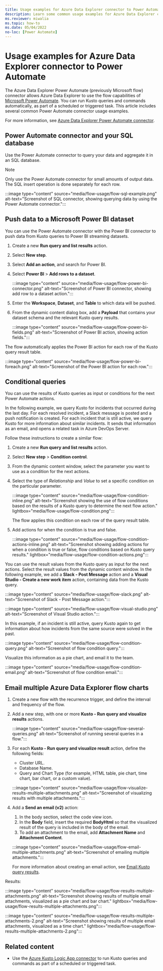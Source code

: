 ```yaml
---
title: Usage examples for Azure Data Explorer connector to Power Automate
description: Learn some common usage examples for Azure Data Explorer connector to Power Automate.
ms.reviewer: miwalia
ms.topic: how-to
ms.date: 05/04/2022
no-loc: [Power Automate]
---
```


# Usage examples for Azure Data Explorer connector to Power Automate

The Azure Data Explorer Power Automate (previously Microsoft flow) connector allows Azure Data Explorer to use the flow capabilities of [Microsoft Power Automate](https://flow.microsoft.com/). You can run Kusto queries and commands automatically, as part of a scheduled or triggered task. This article includes several common Power Automate connector usage examples.

For more information, see [Azure Data Explorer Power Automate connector](flow.md).

## Power Automate connector and your SQL database

Use the Power Automate connector to query your data and aggregate it in an SQL database.

> [!Note]
> Only use the Power Automate connector for small amounts of output data. The SQL insert operation is done separately for each row.

:::image type="content" source="media/flow-usage/flow-sql-example.png" alt-text="Screenshot of SQL connector, showing querying data by using the Power Automate connector.":::

## Push data to a Microsoft Power BI dataset

You can use the Power Automate connector with the Power BI connector to push data from Kusto queries to Power BI streaming datasets.

1. Create a new **Run query and list results** action.
1. Select **New step**.
1. Select **Add an action**, and search for Power BI.
1. Select **Power BI** > **Add rows to a dataset**.

    :::image type="content" source="media/flow-usage/flow-power-bi-connector.png" alt-text="Screenshot of Power BI connector, showing add row to a dataset action.":::

1. Enter the **Workspace**, **Dataset**, and **Table** to which data will be pushed.
1. From the dynamic content dialog box, add a **Payload** that contains your dataset schema and the relevant Kusto query results.

    :::image type="content" source="media/flow-usage/flow-power-bi-fields.png" alt-text="Screenshot of Power BI action, showing action fields.":::

The flow automatically applies the Power BI action for each row of the Kusto query result table.

:::image type="content" source="media/flow-usage/flow-power-bi-foreach.png" alt-text="Screenshot of the Power BI action for each row.":::

## Conditional queries

You can use the results of Kusto queries as input or conditions for the next Power Automate actions.

In the following example, we query Kusto for incidents that occurred during the last day. For each resolved incident, a Slack message is posted and a push notification is created.
For each incident that is still active, we query Kusto for more information about similar incidents. It sends that information as an email, and opens a related task in Azure DevOps Server.

Follow these instructions to create a similar flow:

1. Create a new **Run query and list results** action.
1. Select **New step** > **Condition control**.
1. From the dynamic content window, select the parameter you want to use as a condition for the next actions.
1. Select the type of *Relationship* and *Value* to set a specific condition on the particular parameter.

    :::image type="content" source="media/flow-usage/flow-condition-inline.png" alt-text="Screenshot showing the use of flow conditions based on the results of a Kusto query to determine the next flow action." lightbox="media/flow-usage/flow-condition.png":::

    The flow applies this condition on each row of the query result table.
1. Add actions for when the condition is true and false.

    :::image type="content" source="media/flow-usage/flow-condition-actions-inline.png" alt-text="Screenshot showing adding actions for when a condition is true or false, flow conditions based on Kusto query results." lightbox="media/flow-usage/flow-condition-actions.png":::

You can use the result values from the Kusto query as input for the next actions. Select the result values from the dynamic content window.
In the following example, we add a **Slack - Post Message** action and a **Visual Studio - Create a new work item** action, containing data from the Kusto query.

:::image type="content" source="media/flow-usage/flow-slack.png" alt-text="Screenshot of Slack - Post Message action.":::

:::image type="content" source="media/flow-usage/flow-visual-studio.png" alt-text="Screenshot of Visual Studio action.":::

In this example, if an incident is still active, query Kusto again to get information about how incidents from the same source were solved in the past.

:::image type="content" source="media/flow-usage/flow-condition-query.png" alt-text="Screenshot of flow condition query.":::

Visualize this information as a pie chart, and email it to the team.

:::image type="content" source="media/flow-usage/flow-condition-email.png" alt-text="Screenshot of flow condition email.":::

## Email multiple Azure Data Explorer flow charts

1. Create a new flow with the recurrence trigger, and define the interval and frequency of the flow.
1. Add a new step, with one or more **Kusto - Run query and visualize results** actions.

    :::image type="content" source="media/flow-usage/flow-several-queries.png" alt-text="Screenshot of running several queries in a flow.":::

1. For each **Kusto - Run query and visualize result** action, define the following fields:
    * Cluster URL.
    * Database Name.
    * Query and Chart Type (for example, HTML table, pie chart, time chart, bar chart, or a custom value).

    :::image type="content" source="media/flow-usage/flow-visualize-results-multiple-attachments.png" alt-text="Screenshot of visualizing results with multiple attachments.":::

1. Add a **Send an email (v2)** action:
    1. In the body section, select the code view icon.
    1. In the **Body** field, insert the required **BodyHtml** so that the visualized result of the query is included in the body of the email.
    1. To add an attachment to the email, add **Attachment Name** and **Attachment Content**.

    :::image type="content" source="media/flow-usage/flow-email-multiple-attachments.png" alt-text="Screenshot of emailing multiple attachments.":::

    For more information about creating an email action, see [Email Kusto query results](flow.md#email-kusto-query-results).

Results:

:::image type="content" source="media/flow-usage/flow-results-multiple-attachments.png" alt-text="Screenshot showing results of multiple email attachments, visualized as a pie chart and bar chart." lightbox="media/flow-usage/flow-results-multiple-attachments.png":::

:::image type="content" source="media/flow-usage/flow-results-multiple-attachments-2.png" alt-text="Screenshot showing results of multiple email attachments, visualized as a time chart." lightbox="media/flow-usage/flow-results-multiple-attachments-2.png":::

## Related content

* Use the [Azure Kusto Logic App connector](/kusto/tools/logicapps) to run Kusto queries and commands as part of a scheduled or triggered task.
